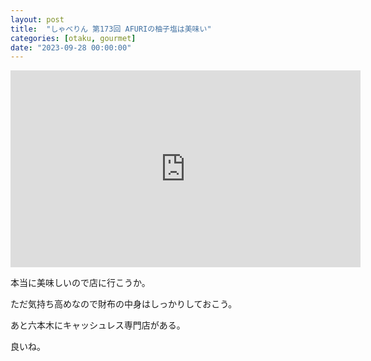 ```yaml
---
layout: post
title:  "しゃべりん 第173回 AFURIの柚子塩は美味い"
categories: [otaku, gourmet]
date: "2023-09-28 00:00:00"
---
```


<iframe width="560" height="315" src="https://www.youtube.com/embed/Ye1PkMUFaQM?si=7hb4zRBBf8sDo9qG&amp;start=1240" title="YouTube video player" frameborder="0" allow="accelerometer; autoplay; clipboard-write; encrypted-media; gyroscope; picture-in-picture; web-share" allowfullscreen></iframe>

本当に美味しいので店に行こうか。

ただ気持ち高めなので財布の中身はしっかりしておこう。

あと六本木にキャッシュレス専門店がある。

良いね。
